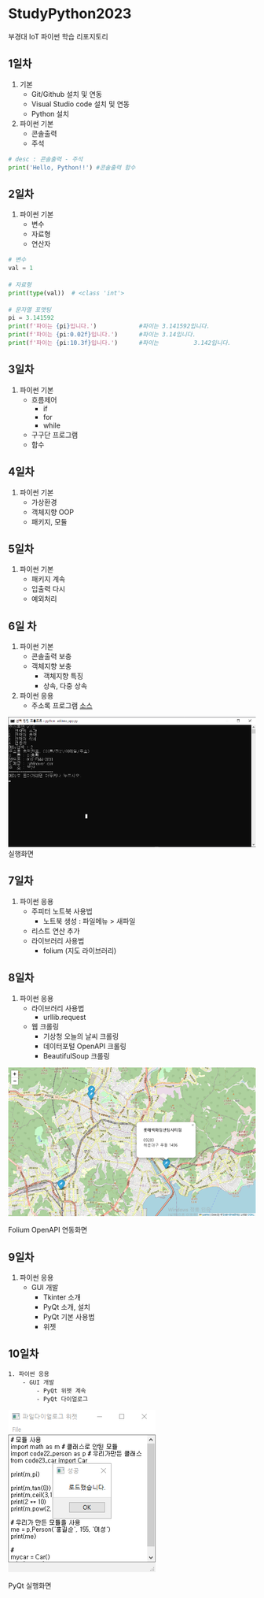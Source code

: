 # StudyPython2023
부경대 IoT 파이썬 학습 리포지토리

## 1일차
1. 기본
    - Git/Github 설치 및 연동
    - Visual Studio code 설치 및 연동
    - Python 설치
2. 파이썬 기본
    - 콘솔출력
    - 주석

```python
# desc : 콘솔출력 - 주석
print('Hello, Python!!') #콘솔출력 함수
```

## 2일차
1. 파이썬 기본
    - 변수
    - 자료형
    - 연산자

```python
# 변수
val = 1

# 자료형
print(type(val))  # <class 'int'>

# 문자열 포맷팅
pi = 3.141592
print(f'파이는 {pi}입니다.')            #파이는 3.141592입니다.
print(f'파이는 {pi:0.02f}입니다.')      #파이는 3.14입니다.
print(f'파이는 {pi:10.3f}입니다.')      #파이는          3.142입니다.
```

## 3일차
1. 파이썬 기본
    - 흐름제어
        - if
        - for
        - while
    - 구구단 프로그램
    - 함수

## 4일차
1. 파이썬 기본
    - 가상환경
    - 객체지향 OOP
    - 패키지, 모듈
    
## 5일차
1. 파이썬 기본
    - 패키지 계속
    - 입출력 다시
    - 예외처리

## 6일 차
1. 파이썬 기본
    - 콘솔출력 보충
    - 객체지향 보충
        - 객체지향 특징
        - 상속, 다중 상속
2. 파이썬 응용
    - 주소록 프로그램 [소스](https://github.com/Yong-Hwan-Lee/StudyPython2023/blob/main/Project/address_app.py)
    


![실행화면](https://raw.githubusercontent.com/Yong-Hwan-Lee/StudyPython2023/main/Images/address.png)
실행화면

## 7일차
1. 파이썬 응용
    - 주피터 노트북 사용법
        - 노트북 생성 : 파일메뉴 > 새파일
    - 리스트 연산 추가
    - 라이브러리 사용법
        -  folium (지도 라이브러리)

## 8일차
1. 파이썬 응용
    - 라이브러리 사용법
        - urllib.request
    - 웹 크롤링
        - 기상청 오늘의 날씨 크롤링
        - 데이터포털 OpenAPI 크롤링
        - BeautifulSoup 크롤링

![실행화면](https://raw.githubusercontent.com/Yong-Hwan-Lee/StudyPython2023/main/Images/jupyter_folium.png)

Folium OpenAPI 연동화면

## 9일차
1. 파이썬 응용
    - GUI 개발
        - Tkinter 소개
        - PyQt 소개, 설치
        - PyQt 기본 사용법
        - 위젯

## 10일차
    1. 파이썬 응용
        - GUI 개발
            - PyQt 위젯 계속
            - PyQt 다이얼로그

![실행화면](https://raw.githubusercontent.com/Yong-Hwan-Lee/StudyPython2023/main/Images/dialog.png)

PyQt 실행화면


